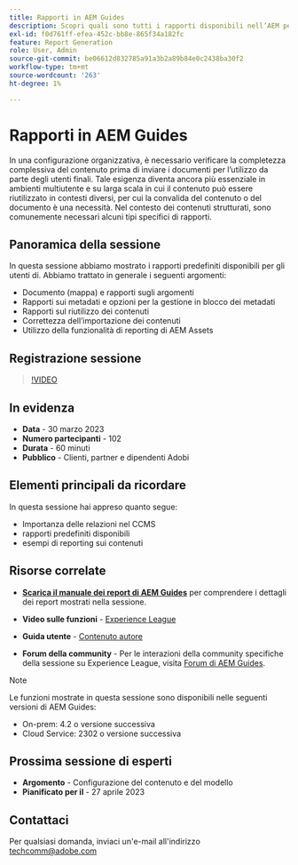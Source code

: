 ```yaml
---
title: Rapporti in AEM Guides
description: Scopri quali sono tutti i rapporti disponibili nell’AEM per aiutare gli utenti a migliorare la qualità dei contenuti.
exl-id: f0d761ff-efea-452c-bb8e-865f34a182fc
feature: Report Generation
role: User, Admin
source-git-commit: be06612d832785a91a3b2a89b84e0c2438ba30f2
workflow-type: tm+mt
source-wordcount: '263'
ht-degree: 1%

---
```


# Rapporti in AEM Guides

In una configurazione organizzativa, è necessario verificare la completezza complessiva del contenuto prima di inviare i documenti per l’utilizzo da parte degli utenti finali. Tale esigenza diventa ancora più essenziale in ambienti multiutente e su larga scala in cui il contenuto può essere riutilizzato in contesti diversi, per cui la convalida del contenuto o del documento è una necessità. Nel contesto dei contenuti strutturati, sono comunemente necessari alcuni tipi specifici di rapporti.


## Panoramica della sessione

In questa sessione abbiamo mostrato i rapporti predefiniti disponibili per gli utenti di. Abbiamo trattato in generale i seguenti argomenti:
- Documento (mappa) e rapporti sugli argomenti
- Rapporti sui metadati e opzioni per la gestione in blocco dei metadati
- Rapporti sul riutilizzo dei contenuti
- Correttezza dell’importazione dei contenuti
- Utilizzo della funzionalità di reporting di AEM Assets


## Registrazione sessione

>[!VIDEO](https://video.tv.adobe.com/v/3417529/guides--reporting-reporting?quality=12&learn=on)


## In evidenza

- **Data** - 30 marzo 2023
- **Numero partecipanti** - 102
- **Durata** - 60 minuti
- **Pubblico** - Clienti, partner e dipendenti Adobi


## Elementi principali da ricordare

In questa sessione hai appreso quanto segue:
- Importanza delle relazioni nel CCMS
- rapporti predefiniti disponibili
- esempi di reporting sui contenuti


## Risorse correlate

- **[Scarica il manuale dei report di AEM Guides](./assets/aem-guides-expert-session-reports-documentation.pdf)** per comprendere i dettagli dei report mostrati nella sessione.

- **Video sulle funzioni** - [Experience League](https://experienceleague.adobe.com/docs/experience-manager-guides-learn/videos/output-generation/working-with-reports.html?lang=en)

- **Guida utente** - [Contenuto autore](https://help.adobe.com/en_US/xml-documentation-for-adobe-experience-manager/index.html#t=DXML-master-map%2Freports-intro.html)

- **Forum della community** - Per le interazioni della community specifiche della sessione su Experience League, visita [Forum di AEM Guides](https://experienceleaguecommunities.adobe.com/t5/experience-manager-guides/bd-p/xml-documentation-discussions).

>[!NOTE]
>
> Le funzioni mostrate in questa sessione sono disponibili nelle seguenti versioni di AEM Guides:
> - On-prem: 4.2 o versione successiva
> - Cloud Service: 2302 o versione successiva


## Prossima sessione di esperti

- **Argomento** - Configurazione del contenuto e del modello
- **Pianificato per il** - 27 aprile 2023


## Contattaci

Per qualsiasi domanda, inviaci un&#39;e-mail all&#39;indirizzo <techcomm@adobe.com>
